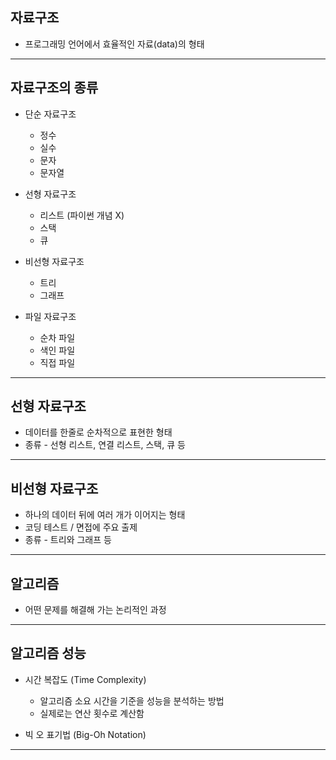 ## 자료구조

- 프로그래밍 언어에서 효율적인 자료(data)의 형태

---



## 자료구조의 종류

- 단순 자료구조
  - 정수
  - 실수
  - 문자
  - 문자열



- 선형 자료구조
  - 리스트 (파이썬 개념 X)
  - 스택 
  - 큐



- 비선형 자료구조
  - 트리
  - 그래프



- 파일 자료구조
  - 순차 파일
  - 색인 파일 
  - 직접 파일

---



## 선형 자료구조

- 데이터를 한줄로 순차적으로 표현한 형태
- 종류 - 선형 리스트, 연결 리스트, 스택, 큐 등

---



## 비선형 자료구조

- 하나의 데이터 뒤에 여러 개가 이어지는 형태
- 코딩 테스트 / 면접에 주요 출제
- 종류 - 트리와 그래프 등

---



## 알고리즘

- 어떤 문제를 해결해 가는 논리적인 과정

---



## 알고리즘 성능 

- 시간 복잡도 (Time Complexity)
  - 알고리즘 소요 시간을 기준을 성능을 분석하는 방법
  - 실제로는 연산 횟수로 계산함

- 빅 오 표기법 (Big-Oh Notation)

---

